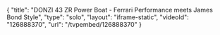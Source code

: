 {
    "title": "DONZI 43 ZR Power Boat - Ferrari Performance meets James Bond Style",
    "type": "solo",
    "layout": "iframe-static",
    "videoId": "126888370",
    "url": "\/tvpembed\/126888370"
}